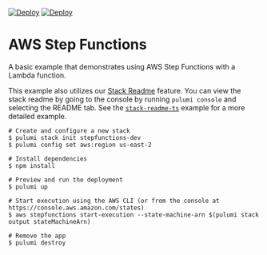 [![Deploy](../../../.buttons/deploy-with-pulumi-dark.svg)](https://app.pulumi.com/new?template=https://github.com/pulumi/examples/blob/master/aws-ts-stepfunctions/README.md#gh-light-mode-only)
[![Deploy](../../../.buttons/deploy-with-pulumi-light.svg)](https://app.pulumi.com/new?template=https://github.com/pulumi/examples/blob/master/aws-ts-stepfunctions/README.md#gh-dark-mode-only)

# AWS Step Functions

A basic example that demonstrates using AWS Step Functions with a Lambda function.

This example also utilizes our [Stack Readme](https://www.pulumi.com/docs/intro/pulumi-cloud/projects-and-stacks/#stack-readme) feature. You can view the stack readme by going to the console by running `pulumi console` and selecting the README tab. See the [`stack-readme-ts`](https://github.com/pulumi/examples/tree/master/stack-readme-ts) example for a more detailed example.

```
# Create and configure a new stack
$ pulumi stack init stepfunctions-dev
$ pulumi config set aws:region us-east-2

# Install dependencies
$ npm install

# Preview and run the deployment
$ pulumi up

# Start execution using the AWS CLI (or from the console at https://console.aws.amazon.com/states)
$ aws stepfunctions start-execution --state-machine-arn $(pulumi stack output stateMachineArn)

# Remove the app
$ pulumi destroy
```
